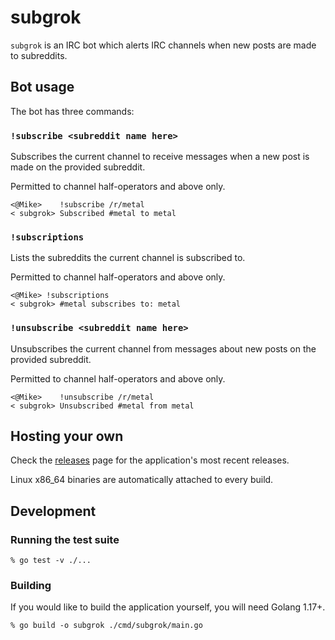 # subgrok

`subgrok` is an IRC bot which alerts IRC channels when new posts are made to
subreddits.

## Bot usage

The bot has three commands:

### `!subscribe <subreddit name here>`

Subscribes the current channel to receive messages when a new post is made on
the provided subreddit.

Permitted to channel half-operators and above only.

```
<@Mike>    !subscribe /r/metal
< subgrok> Subscribed #metal to metal
```

### `!subscriptions`

Lists the subreddits the current channel is subscribed to.

Permitted to channel half-operators and above only.

```
<@Mike> !subscriptions
< subgrok> #metal subscribes to: metal
```

### `!unsubscribe <subreddit name here>`

Unsubscribes the current channel from messages about new posts on the provided
subreddit.

Permitted to channel half-operators and above only.

```
<@Mike>    !unsubscribe /r/metal
< subgrok> Unsubscribed #metal from metal
```

## Hosting your own

Check the [releases](https://github.com/snoonetIRC/subgrok/releases) page for
the application's most recent releases.

Linux x86_64 binaries are automatically attached to every build.

## Development

### Running the test suite

```
% go test -v ./...
```

### Building

If you would like to build the application yourself, you will need Golang 1.17+.

```
% go build -o subgrok ./cmd/subgrok/main.go
```